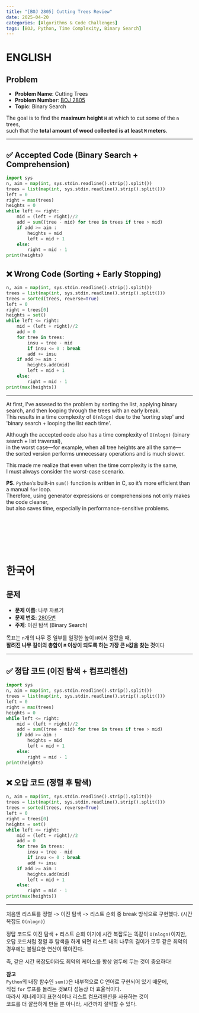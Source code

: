 ```yaml
---
title: "[BOJ 2805] Cutting Trees Review"
date: 2025-04-20
categories: [Algorithms & Code Challenges]
tags: [BOJ, Python, Time Complexity, Binary Search]
---
```


# ENGLISH

## Problem

- **Problem Name**: Cutting Trees  
- **Problem Number**: [BOJ 2805](https://www.acmicpc.net/problem/2805)  
- **Topic**: Binary Search

The goal is to find the **maximum height `H`** at which to cut some of the `n` trees,  
such that the **total amount of wood collected is at least `M` meters**.

---

## ✅ Accepted Code (Binary Search + Comprehension)

```python
import sys
n, aim = map(int, sys.stdin.readline().strip().split())
trees = list(map(int, sys.stdin.readline().strip().split()))
left = 0
right = max(trees)
heights = 0
while left <= right:
    mid = (left + right)//2
    add = sum((tree - mid) for tree in trees if tree > mid)
    if add >= aim :
        heights = mid
        left = mid + 1
    else: 
        right = mid - 1
print(heights)
```

## ❌ Wrong Code (Sorting + Early Stopping)

```python
n, aim = map(int, sys.stdin.readline().strip().split())
trees = list(map(int, sys.stdin.readline().strip().split()))
trees = sorted(trees, reverse=True)
left = 0
right = trees[0]
heights = set()
while left <= right:
    mid = (left + right)//2
    add = 0
    for tree in trees:
        insu = tree - mid
        if insu <= 0 : break
        add += insu
    if add >= aim :
        heights.add(mid)
        left = mid + 1
    else: 
        right = mid - 1
print(max(heights))
```
---
At first, I've assesed to the problem by sorting the list, applying binary search, and then looping through the trees with an early break.  
This results in a time complexity of `O(nlogn)` due to the 'sorting step' and 'binary search + looping the list each time'.

Although the accepted code also has a time complexity of `O(nlogn)` (binary search + list traversal),  
in the worst case—for example, when all tree heights are all the same—  
the sorted version performs unnecessary operations and is much slower.

This made me realize that even when the time complexity is the same,  
I must always consider the worst-case scenario.

**PS.**
`Python`’s built-in `sum()` function is written in C,  so it’s more efficient than a manual `for` loop.  
Therefore, using generator expressions or comprehensions not only makes the code cleaner,  
but also saves time, especially in performance-sensitive problems.

<br>
<br>
<br>
<br>
<br>

# 한국어

## 문제

- **문제 이름**: 나무 자르기  
- **문제 번호**: [2805번](https://www.acmicpc.net/problem/2805)
- **주제**: 이진 탐색 (Binary Search)

목표는 `n`개의 나무 중 일부를 일정한 높이 `H`에서 잘랐을 때,  
**잘려진 나무 길이의 총합이 `M` 이상이 되도록 하는 가장 큰 `H`값을 찾는 것**이다

---

## ✅ 정답 코드 (이진 탐색 + 컴프리헨션)  

```python
import sys
n, aim = map(int, sys.stdin.readline().strip().split())
trees = list(map(int, sys.stdin.readline().strip().split()))
left = 0
right = max(trees)
heights = 0
while left <= right:
    mid = (left + right)//2
    add = sum((tree - mid) for tree in trees if tree > mid)
    if add >= aim :
        heights = mid
        left = mid + 1
    else: 
        right = mid - 1
print(heights)
```

## ❌ 오답 코드 (정렬 후 탐색)  

```python
n, aim = map(int, sys.stdin.readline().strip().split())
trees = list(map(int, sys.stdin.readline().strip().split()))
trees = sorted(trees, reverse=True)
left = 0
right = trees[0]
heights = set()
while left <= right:
    mid = (left + right)//2
    add = 0
    for tree in trees:
        insu = tree - mid
        if insu <= 0 : break
        add += insu
    if add >= aim :
        heights.add(mid)
        left = mid + 1
    else: 
        right = mid - 1
print(max(heights))
```
---

처음엔 리스트를 정렬 -> 이진 탐색 -> 리스트 순회 중 break 방식으로 구현했다. (시간복잡도 `O(nlogn)`)   

정답 코드도 이진 탐색 + 리스트 순회 이기에 시간 복잡도는 똑같이 `O(nlogn)`이지만,  
오답 코드처럼 정렬 후 탐색을 하게 되면 리스트 내의 나무의 길이가 모두 같은 최악의 경우에는 불필요한 연산이 많아진다.  

즉, 같은 시간 복잡도더라도 최악의 케이스를 항상 염두에 두는 것이 중요하다!  
  
  
**참고**    
`Python`의 내장 함수인 `sum()`은 내부적으로 C 언어로 구현되어 있기 때문에,  
직접 `for` 루프를 돌리는 것보다 성능상 더 효율적이다.  
따라서 제너레이터 표현식이나 리스트 컴프리헨션을 사용하는 것이  
코드를 더 깔끔하게 만들 뿐 아니라, 시간까지 절약할 수 있다.